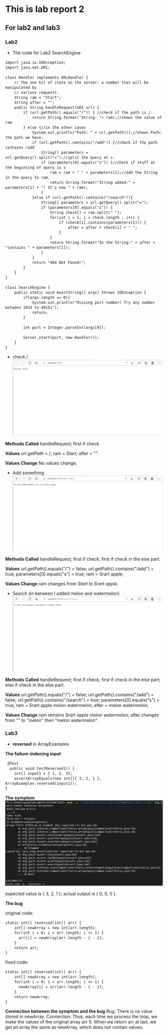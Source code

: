 # This is lab report 2 # 

## For lab2 and lab3 ##

### Lab2 ###
* The code for Lab2 SearchEngine
```
import java.io.IOException;
import java.net.URI;

class Handler implements URLHandler {
    // The one bit of state on the server: a number that will be manipulated by
    // various requests.
    String ram = "Start";
    String after = "";
    public String handleRequest(URI url) {
        if (url.getPath().equals("/")) { //check if the path is /.
            return String.format("String: "+ ram);//shows the value of ram
        } else {//in the other cases
            System.out.println("Path: " + url.getPath());//shows Path: the path we have.
            if (url.getPath().contains("/add")) {//check if the path contains /add
                String[] parameters = url.getQuery().split("=");//split the query at =.
                if (parameters[0].equals("s")) {//check if stuff at the beginning of query is s
                    ram = ram + " " + parameters[1];//add the String in the query to ram.
                    return String.format("String added:" + parameters[1] + "! It's now " + ram);
                }
            }else if (url.getPath().contains("/search")){
                String[] parameters = url.getQuery().split("=");
                if (parameters[0].equals("s")) {
                    String check[] = ram.split(" ");
                    for(int i = 1; i < check.length ; i++) {
                        if (check[i].contains(parameters[1])) {
                            after = after + check[i] + " ";
                        }
                    }
                    return String.format("In the String:" + after + "contains " + parameters[1]);
                }
            }
            return "404 Not Found!";
        }
    }
}

class SearchEngine {
    public static void main(String[] args) throws IOException {
        if(args.length == 0){
            System.out.println("Missing port number! Try any number between 1024 to 49151");
            return;
        }

        int port = Integer.parseInt(args[0]);

        Server.start(port, new Handler());
    }
}

```

* check /
![Image](Lab2.1.png)

**Methods Called**
handleRequest; first if check.

**Values**
url.getPath = /; ram = Start; after = "".

**Values Change**
No values change.

* Add something
![Image](Lab2.2.png)

**Methods Called**
handleRequest; first if check; first if check in the else part.

**Values**
url.getPath().equals("/") = false; url.getPath().contains("/add") = true; parameters[0].equals("s") = true; ram = Srart apple;

**Values Change**
ram changes from *Start* to *Srart apple*.

* Search (in between I added melon and watermelon)
![Image](Lab2.3.png)

**Methods Called**
handleRequest; first if check; first if check in the else part; else if check in the else part.

**Values**
url.getPath().equals("/") = false; url.getPath().contains("/add") = false; url.getPath().contains("/search") = true; parameters[0].equals("s") = true; ram = Srart apple melon watermelon; after = melon watermelon;

**Values Change**
ram remains *Srart apple melon watermelon*; after changes from "" to "melon" then "melon watermelon".


### Lab3 ###
* **reversed** in ArrayExamples

**The failure-inducing input**
```
 @Test
  public void testReversed1() {
    int[] input1 = { 1, 2, 3};
    assertArrayEquals(new int[]{ 3, 2, 1 }, ArrayExamples.reversed(input1));
}
```

**The symptom**
![Image](Lab3.1.png)

expected value is { 3, 2, 1 }; actual output is { 0, 0, 0 }.

**The bug**

original code:
```
static int[] reversed(int[] arr) {
    int[] newArray = new int[arr.length];
    for(int i = 0; i < arr.length; i += 1) {
      arr[i] = newArray[arr.length - i - 1];
    }
    return arr;
}
```

fixed code:
```
static int[] reversed(int[] arr) {
    int[] newArray = new int[arr.length];
    for(int i = 0; i < arr.length; i += 1) {
      newArray[i] = arr[arr.length - i - 1];
    }
    return newArray;
}
```

**Connection between the symptom and the bug**
Bug: There is no value stored in newArray. 
Connection: Thus, each time we process the loop, we make the values of the original array arr 0. When we return arr at last, we get an array the same as newArray, which does not contain values.


